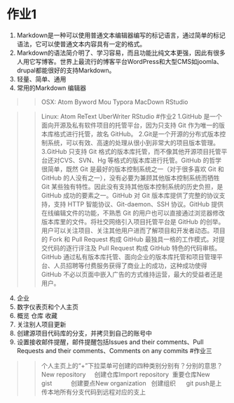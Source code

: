 # 作业1
1. Markdown是一种可以使用普通文本编辑器编写的标记语言，通过简单的标记语法，它可以使普通文本内容具有一定的格式。
2. Markdown的语法简介明了、学习容易，而且功能比纯文本更强，因此有很多人用它写博客。世界上最流行的博客平台WordPress和大型CMS如joomla、drupal都能很好的支持Markdown。
3. 轻量、简单、通用
4. 常用的Markdown 编辑器
 >> OSX:
  Atom
  Byword
  Mou
  Typora
  MacDown
  RStudio

 >>Linux:
  Atom
  ReText
  UberWriter
  RStudio
 #作业2
 1.GitHub 是一个面向开源及私有软件项目的托管平台，因为只支持 Git 作为唯一的版本库格式进行托管，故名 GitHub。
 2.Git是一个开源的分布式版本控制系统，可以有效、高速的处理从很小到非常大的项目版本管理。
 3.GitHub 只支持 Git 格式的版本库托管，而不像其他开源项目托管平台还对CVS、SVN、Hg 等格式的版本库进行托管。GitHub 的哲学很简单，既然 Git 是最好的版本控制系统之一（对于很多喜欢 Git 和 GitHub 的人没有之一），没有必要为兼顾其他版本控制系统而牺牲 Git 某些独有特性。因此没有支持其他版本控制系统的历史负担，是 GitHub 成功的要素之一。GitHub 对 Git 版本库提供了完整的协议支持，支持 HTTP 智能协议、Git-daemon、SSH 协议。GitHub 提供在线编辑文件的功能，不熟悉 Git 的用户也可以直接通过浏览器修改版本库里的文件。将社交网络引入项目托管平台是 GitHub 的创举。用户可以关注项目、关注其他用户进而了解项目和开发者动态。项目的 Fork 和 Pull Request 构成 GitHub 最独具一格的工作模式。对提交代码的逐行评注及 Pull Request 构成 GitHub 特色的代码审核。GitHub 通过私有版本库托管、面向企业的版本库托管和项目管理平台、人员招聘等付费服务获得了商业上的成功，这种成功使得 GitHub 不必以页面中嵌入广告的方式维持运营，最大的受益者还是用户。
4. 企业
5. 数字仪表页和个人主页
6. 概览 仓库 收藏
7. 关注别人项目更新
8. 创建源项目代码库的分支，并拷贝到自己的账号中
9. 设置接收邮件提醒，邮件提醒包括Issues and their comments、Pull Requests and their comments、Comments on any commits 
#作业三

>>个人主页上的“+”下拉菜单可创建的四种类别分别有？分别的意思？
  New repository     创建仓库Import repository  重要仓库New gist           创建要点New organization   创建组织
     git push是上传本地所有分支代码到远程对应的支上

  
  
